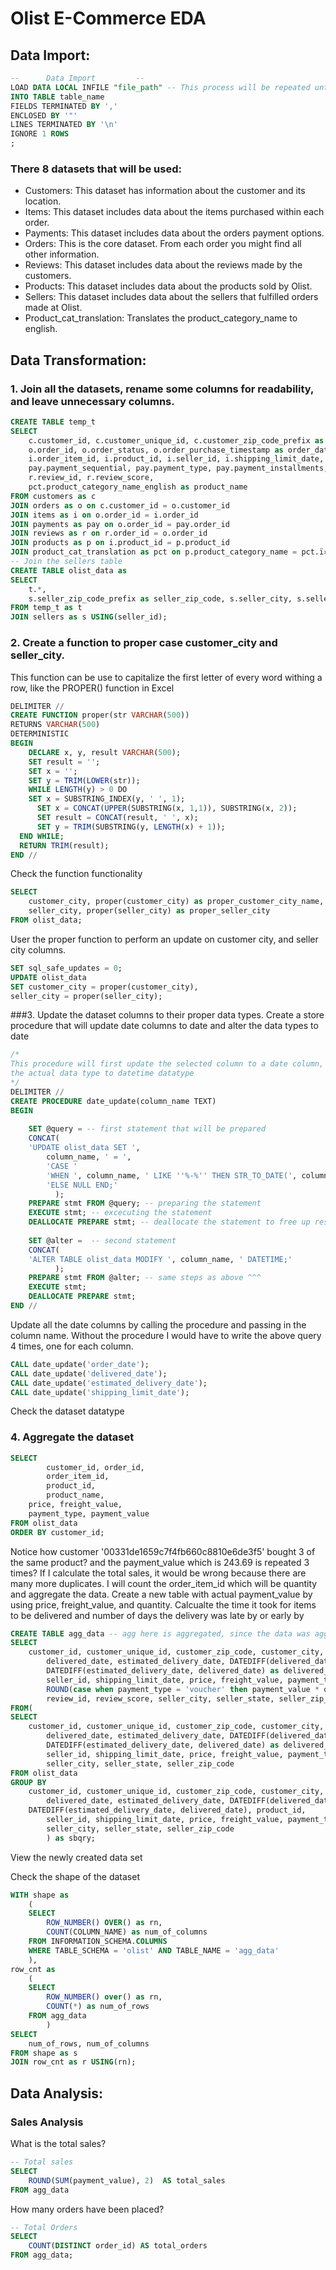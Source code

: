 # Olist E-Commerce EDA

## Data Import:
```sql
-- 		Data Import			--
LOAD DATA LOCAL INFILE "file_path" -- This process will be repeated untill all the files are imported.
INTO TABLE table_name
FIELDS TERMINATED BY ','
ENCLOSED BY '"'
LINES TERMINATED BY '\n'
IGNORE 1 ROWS
;
```
### There 8 datasets that will be used:
- Customers: This dataset has information about the customer and its location.
- Items: This dataset includes data about the items purchased within each order.
- Payments: This dataset includes data about the orders payment options.
- Orders: This is the core dataset. From each order you might find all other information.
- Reviews: This dataset includes data about the reviews made by the customers.
- Products: This dataset includes data about the products sold by Olist.
- Sellers: This dataset includes data about the sellers that fulfilled orders made at Olist.
- Product_cat_translation: Translates the product_category_name to english.

## Data Transformation:
### 1. Join all the datasets, rename some columns for readability, and leave unnecessary columns.
```sql
CREATE TABLE temp_t
SELECT
    c.customer_id, c.customer_unique_id, c.customer_zip_code_prefix as customer_zip_code, c.customer_city, c.customer_state,
    o.order_id, o.order_status, o.order_purchase_timestamp as order_date, o.order_delivered_customer_date as delivered_date, o.order_estimated_delivery_date as estimated_delivery_date,
    i.order_item_id, i.product_id, i.seller_id, i.shipping_limit_date, i.price, i.freight_value,
    pay.payment_sequential, pay.payment_type, pay.payment_installments, pay.payment_value,
    r.review_id, r.review_score,
    pct.product_category_name_english as product_name
FROM customers as c
JOIN orders as o on c.customer_id = o.customer_id
JOIN items as i on o.order_id = i.order_id
JOIN payments as pay on o.order_id = pay.order_id
JOIN reviews as r on r.order_id = o.order_id
JOIN products as p on i.product_id = p.product_id
JOIN product_cat_translation as pct on p.product_category_name = pct.ï»¿product_category_name;
-- Join the sellers table
CREATE TABLE olist_data as
SELECT
    t.*,
    s.seller_zip_code_prefix as seller_zip_code, s.seller_city, s.seller_state
FROM temp_t as t
JOIN sellers as s USING(seller_id);
```
### 2. Create a function to proper case customer_city and seller_city.
This function can be use to capitalize the first letter of every word withing a row, like the PROPER() function in Excel
```sql
DELIMITER //
CREATE FUNCTION proper(str VARCHAR(500))
RETURNS VARCHAR(500)
DETERMINISTIC
BEGIN
	DECLARE x, y, result VARCHAR(500);
    SET result = '';
    SET x = '';
    SET y = TRIM(LOWER(str));
    WHILE LENGTH(y) > 0 DO
    SET x = SUBSTRING_INDEX(y, ' ', 1);
      SET x = CONCAT(UPPER(SUBSTRING(x, 1,1)), SUBSTRING(x, 2));
      SET result = CONCAT(result, ' ', x);
      SET y = TRIM(SUBSTRING(y, LENGTH(x) + 1));
  END WHILE;
  RETURN TRIM(result);
END //
```
Check the function functionality
```sql
SELECT
    customer_city, proper(customer_city) as proper_customer_city_name,
    seller_city, proper(seller_city) as proper_seller_city
FROM olist_data;
```
User the proper function to perform an update on customer city, and seller city columns.
```sql
SET sql_safe_updates = 0;
UPDATE olist_data
SET customer_city = proper(customer_city),
seller_city = proper(seller_city);
```
###3. Update the dataset columns to their proper data types.
Create a store procedure that will update date columns to date and alter the data types to date
```sql
/*
This procedure will first update the selected column to a date column, then will use the alter statement to change
the actual data type to datetime datatype
*/
DELIMITER //
CREATE PROCEDURE date_update(column_name TEXT)
BEGIN
    
    SET @query = -- first statement that will be prepared
    CONCAT(
    'UPDATE olist_data SET ',
        column_name, ' = ',
        'CASE '
        'WHEN ', column_name, ' LIKE ''%-%'' THEN STR_TO_DATE(', column_name, ', ''%Y-%m-%d %H:%i:%s'') ',
        'ELSE NULL END;'
          );
    PREPARE stmt FROM @query; -- preparing the statement
    EXECUTE stmt; -- excecuting the statement
    DEALLOCATE PREPARE stmt; -- deallocate the statement to free up resources
        
    SET @alter =  -- second statement
    CONCAT(
    'ALTER TABLE olist_data MODIFY ', column_name, ' DATETIME;'
          );
    PREPARE stmt FROM @alter; -- same steps as above ^^^
    EXECUTE stmt;
    DEALLOCATE PREPARE stmt;
END //
```
Update all the date columns by calling the procedure and passing in the column name. Without the procedure I would have to write the above query 4 times, one for each column.
```sql
CALL date_update('order_date');
CALL date_update('delivered_date');
CALL date_update('estimated_delivery_date');
CALL date_update('shipping_limit_date');
```
Check the dataset datatype

### 4. Aggregate the dataset
```sql
SELECT
     	customer_id, order_id, 
     	order_item_id,
     	product_id,
     	product_name,
	price, freight_value,
	payment_type, payment_value
FROM olist_data
ORDER BY customer_id;
```
Notice how customer '00331de1659c7f4fb660c8810e6de3f5' bought 3 of the same product? and the payment_value which is 243.69 is repeated 3 times? If I calculate the total sales, 
it would be wrong because there are many more duplicates. I will count the order_item_id which will be quantity and aggregate the data.
Create a new table with actual payment_value by using price, freight_value, and quantity.
Calcualte the time it took for items to be delivered and number of days the delivery was late by or early by
```sql
CREATE TABLE agg_data -- agg here is aggregated, since the data was aggregated
SELECT
	customer_id, customer_unique_id, customer_zip_code, customer_city, customer_state, order_id, order_status, order_date, 
    	delivered_date, estimated_delivery_date, DATEDIFF(delivered_date, order_date) as num_days_to_deliver, 
    	DATEDIFF(estimated_delivery_date, delivered_date) as delivered_on_time_or_not, quantity, product_id, product_name,
    	seller_id, shipping_limit_date, price, freight_value, payment_type,
    	ROUND(case when payment_type = 'voucher' then payment_value * quantity ELSE (price * quantity) +(freight_value * quantity) END, 2) as payment_value,
    	review_id, review_score, seller_city, seller_state, seller_zip_code
FROM(
SELECT
	customer_id, customer_unique_id, customer_zip_code, customer_city, customer_state, order_id, order_status, order_date, 
    	delivered_date, estimated_delivery_date, DATEDIFF(delivered_date, order_date) as num_days_to_deliver, 
    	DATEDIFF(estimated_delivery_date, delivered_date) as delivered_on_time_or_not, COUNT(order_item_id) as quantity, product_id, 
    	seller_id, shipping_limit_date, price, freight_value, payment_type, payment_value, review_id, review_score, product_name,  
    	seller_city, seller_state, seller_zip_code 
FROM olist_data
GROUP BY 
	customer_id, customer_unique_id, customer_zip_code, customer_city, customer_state, order_id, order_status, order_date, 
    	delivered_date, estimated_delivery_date, DATEDIFF(delivered_date, order_date), 
	DATEDIFF(estimated_delivery_date, delivered_date), product_id, 
    	seller_id, shipping_limit_date, price, freight_value, payment_type, payment_value, review_id, review_score, product_name,  
    	seller_city, seller_state, seller_zip_code
    	) as sbqry;
```
View the newly created data set

Check the shape of the dataset
```sql
WITH shape as
	(
	SELECT
		ROW_NUMBER() OVER() as rn,
		COUNT(COLUMN_NAME) as num_of_columns
	FROM INFORMATION_SCHEMA.COLUMNS
	WHERE TABLE_SCHEMA = 'olist' AND TABLE_NAME = 'agg_data'
	),
row_cnt as
	(
	SELECT 
		ROW_NUMBER() over() as rn,
		COUNT(*) as num_of_rows
	FROM agg_data
    	)
SELECT
	num_of_rows, num_of_columns
FROM shape as s
JOIN row_cnt as r USING(rn);
```

## Data Analysis:

### Sales Analysis
What is the total sales?
```sql
-- Total sales
SELECT 
	ROUND(SUM(payment_value), 2)  AS total_sales
FROM agg_data
```

How many orders have been placed?
```sql
-- Total Orders
SELECT
	COUNT(DISTINCT order_id) AS total_orders
FROM agg_data;
```


